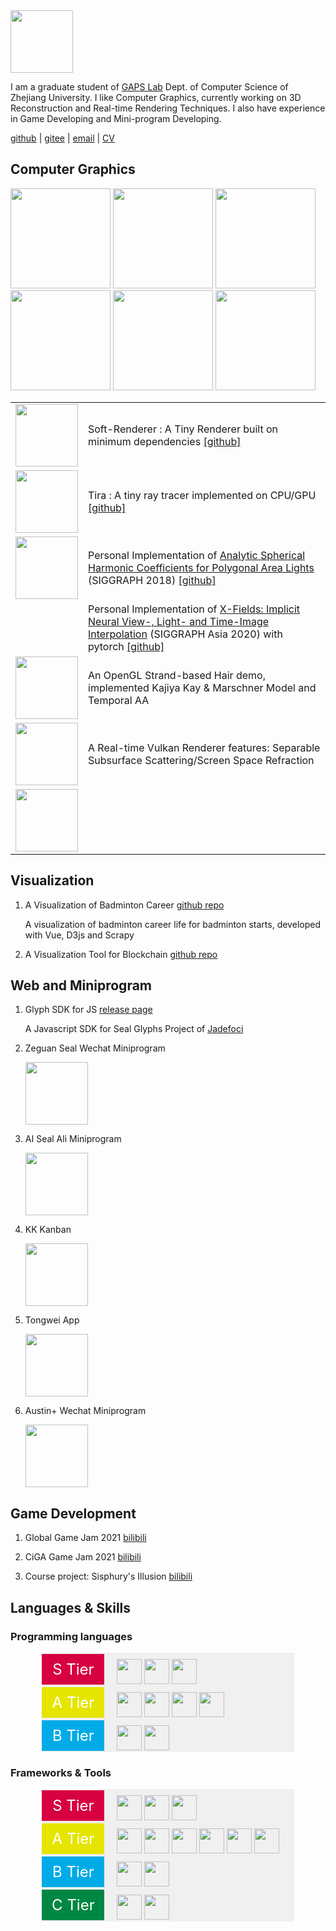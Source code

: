 <img src="https://luniumluk.github.io/images/profile-pixel.png" width="100px" height="100px">

I am a graduate student of [GAPS Lab](http://kunzhou.net/zjugaps/) Dept. of Computer Science of Zhejiang University. I like Computer Graphics, currently working on 3D Reconstruction and Real-time Rendering Techniques. I also have experience in Game Developing and Mini-program Developing.

[github](https://github.com/LuniumLuk) \| [gitee](https://gitee.com/lunium) \| [email](ziyilu@zju.edu.cn) \| [CV](https://luniumluk.github.io/docs/cv.pdf)

## Computer Graphics

<img src="https://luniumluk.github.io/images/SoftRasterizer.png" height="160px">
<img src="https://luniumluk.github.io/images/Tira.png" height="160px">
<img src="https://luniumluk.github.io/images/ash.jpg" height="160px">

<img src="https://luniumluk.github.io/images/marschner_hair.jpg" height="160px">
<img src="https://luniumluk.github.io/images/ddrenderer.jpg" height="160px">
<img src="https://luniumluk.github.io/images/ssss.jpg" height="160px">

<style>
td, th {
   border: none!important;
}
</style>

|     |     |
| --- | --- |
| <img src="https://luniumluk.github.io/images/SoftRasterizer.png" width="100px"> | Soft-Renderer : A Tiny Renderer built on minimum dependencies <a href="https://github.com/LuniumLuk/SoftRenderer">[github]</a> |
| <img src="https://luniumluk.github.io/images/Tira.png" width="100px"> | Tira : A tiny ray tracer implemented on CPU/GPU <a href="https://github.com/LuniumLuk/Tira">[github]</a> |
| <img src="https://luniumluk.github.io/images/ash.jpg" width="100px"> | Personal Implementation of [Analytic Spherical Harmonic Coefficients for Polygonal Area Lights](https://cseweb.ucsd.edu/~viscomp/projects/ash/) (SIGGRAPH 2018) <a href="https://github.com/LuniumLuk/AnalyticSHAreaLight">[github]</a> |
| | Personal Implementation of [X-Fields: Implicit Neural View-, Light- and Time-Image Interpolation](https://xfields.mpi-inf.mpg.de/) (SIGGRAPH Asia 2020) with pytorch <a href="https://github.com/LuniumLuk/xfield-pytorch">[github]</a> |
| <img src="https://luniumluk.github.io/images/marschner_hair.jpg" width="100px"> | An OpenGL Strand-based Hair demo, implemented Kajiya Kay & Marschner Model and Temporal AA |
| <img src="https://luniumluk.github.io/images/ddrenderer.jpg" width="100px"> | A Real-time Vulkan Renderer features: Separable Subsurface Scattering/Screen Space Refraction |
| <img src="https://luniumluk.github.io/images/ssss.jpg" width="100px"> | |

## Visualization

1. A Visualization of Badminton Career [github repo](https://github.com/LuniumLuk/Badminton-Career-Vis)

    A visualization of badminton career life for badminton starts, developed with Vue, D3js and Scrapy

2. A Visualization Tool for Blockchain [github repo](https://github.com/LBruyne/view-blockchain)
   
## Web and Miniprogram

1. Glyph SDK for JS [release page](https://gitlab.jadefoci.com:1443/seal-sdk/js-sdk-release)

    A Javascript SDK for Seal Glyphs Project of [Jadefoci](https://www.jadefoci.com)

2. Zeguan Seal Wechat Miniprogram

    <img src="https://luniumluk.github.io/images/seal_wx.jpg" width="100px" height="100px">

3. AI Seal Ali Miniprogram
    
    <img src="https://luniumluk.github.io/images/seal_ali.jpg" width="100px">

4. KK Kanban
    
    <img src="https://luniumluk.github.io/images/kk_wx.jpg" width="100px" height="100px">

5. Tongwei App
    
    <img src="https://luniumluk.github.io/images/tongwei.jpg" width="100px" height="100px">

6. Austin+ Wechat Miniprogram

    <img src="https://luniumluk.github.io/images/austin_wx.jpg" width="100px" height="100px">

## Game Development

1. Global Game Jam 2021 [bilibili](https://www.bilibili.com/video/BV1Ty4y1n7uZ)

2. CiGA Game Jam 2021 [bilibili](https://www.bilibili.com/video/BV1dh411h7Na)

3. Course project: Sisphury's Illusion [bilibili](https://www.bilibili.com/video/BV1uM4y1N75u)


## Languages & Skills

<style>
    .tier img {
        width: 40px;
    }
</style>

<style>
    .tier-list {
        width: 80%;
        margin: auto;
        overflow: hidden;
    }

    .tier {
        background-color: #f0f0f0;
        display: flex;
        align-items: center;
    }

    .tier-header {
        font-size: 24px;
        color: white;
        padding: 10px;
        margin-right: 20px;
        width: 80px;
        text-align: center;
    }

    .tier-items {
        padding-top: 10px;
    }
</style>

### Programming languages

<div class="tier-list">
    <div class="tier">
        <div class="tier-header" style="background-color: #D70040;">S Tier</div>
        <div class="tier-items">
            <img src="https://cdn.jsdelivr.net/gh/devicons/devicon@latest/icons/cplusplus/cplusplus-original.svg" />
            <img src="https://cdn.jsdelivr.net/gh/devicons/devicon@latest/icons/c/c-original.svg" />
            <img src="https://cdn.jsdelivr.net/gh/devicons/devicon@latest/icons/python/python-original-wordmark.svg" />
        </div>
    </div>
    <div class="tier">
        <div class="tier-header" style="background-color: #E5E500;">A Tier</div>
        <div class="tier-items">
            <img src="https://cdn.jsdelivr.net/gh/devicons/devicon@latest/icons/latex/latex-original.svg" />
            <img src="https://cdn.jsdelivr.net/gh/devicons/devicon@latest/icons/javascript/javascript-original.svg" />
            <img src="https://cdn.jsdelivr.net/gh/devicons/devicon@latest/icons/html5/html5-original-wordmark.svg" />
            <img src="https://cdn.jsdelivr.net/gh/devicons/devicon@latest/icons/css3/css3-original-wordmark.svg" />
        </div>
    </div>
    <div class="tier">
        <div class="tier-header" style="background-color: #00ABE7;">B Tier</div>
        <div class="tier-items">
            <img src="https://cdn.jsdelivr.net/gh/devicons/devicon@latest/icons/swift/swift-original-wordmark.svg" />
            <img src="https://cdn.jsdelivr.net/gh/devicons/devicon@latest/icons/csharp/csharp-original.svg" />
        </div>
    </div>
</div>

### Frameworks & Tools

<div class="tier-list">
    <div class="tier">
        <div class="tier-header" style="background-color: #D70040;">S Tier</div>
        <div class="tier-items">
            <img src="https://cdn.jsdelivr.net/gh/devicons/devicon@latest/icons/pytorch/pytorch-original-wordmark.svg" />
            <img src="https://cdn.jsdelivr.net/gh/devicons/devicon@latest/icons/opengl/opengl-original.svg" />
            <img src="https://luniumluk.github.io/images/vulkan.svg" />
        </div>
    </div>
    <div class="tier">
        <div class="tier-header" style="background-color: #E5E500;">A Tier</div>
        <div class="tier-items">
            <img src="https://cdn.jsdelivr.net/gh/devicons/devicon@latest/icons/unrealengine/unrealengine-original-wordmark.svg" />
            <img src="https://cdn.jsdelivr.net/gh/devicons/devicon@latest/icons/unity/unity-original-wordmark.svg" />
            <img src="https://cdn.jsdelivr.net/gh/devicons/devicon@latest/icons/maya/maya-original-wordmark.svg" />
            <img src="https://cdn.jsdelivr.net/gh/devicons/devicon@latest/icons/blender/blender-original.svg" />
            <img src="https://cdn.jsdelivr.net/gh/devicons/devicon@latest/icons/vscode/vscode-original.svg" />
            <img src="https://cdn.jsdelivr.net/gh/devicons/devicon@latest/icons/visualstudio/visualstudio-original.svg" />
        </div>
    </div>
    <div class="tier">
        <div class="tier-header" style="background-color: #00ABE7;">B Tier</div>
        <div class="tier-items">
            <img src="https://cdn.jsdelivr.net/gh/devicons/devicon@latest/icons/threejs/threejs-original-wordmark.svg" />
            <img src="https://cdn.jsdelivr.net/gh/devicons/devicon@latest/icons/photoshop/photoshop-original.svg" />
        </div>
    </div>
    <div class="tier">
        <div class="tier-header" style="background-color: #008744;">C Tier</div>
        <div class="tier-items">
            <img src="https://cdn.jsdelivr.net/gh/devicons/devicon@latest/icons/xcode/xcode-original.svg" />
            <img src="https://cdn.jsdelivr.net/gh/devicons/devicon@latest/icons/vuejs/vuejs-original-wordmark.svg" />
        </div>
    </div>
</div>



